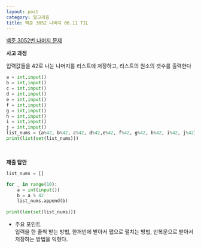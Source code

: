 ```yaml
---
layout: post
category: 알고리즘
title: 백준 3052 나머지 06.11 TIL
---
```


[백준 3052번 나머지 문제](https://www.acmicpc.net/problem/3052) 

**사고 과정**

입력값들을 42로 나눈 나머지를 리스트에 저장하고, 리스트의 원소의 갯수를 출력한다

```python
a = int,input()
b = int,input()
c = int,input()
d = int,input()
e = int,input()
f = int,input()
g = int,input()
h = int,input()
i = int,input()
j = int,input()
list_nums = {a%42, b%42, c%42, d%42,e%42, f%42, g%42, h%42, i%42, j%42}
print(list(set(list_nums)))
```
<br>

**제출 답안**

```python
list_nums = []

for _ in range(10):
    a = int(input())
    b = a % 42
    list_nums.append(b)
    
print(len(set(list_nums)))
```

* 주요 포인트   
입력을 한 줄씩 받는 방법, 한꺼번에 받아서 맵으로 펼치는 방법, 반복문으로 받아서 저장하는 방법을 익혔다.  
